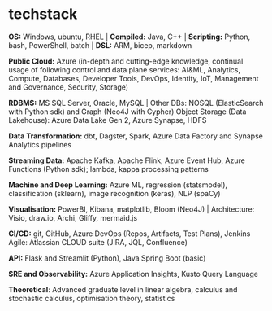 # techstack

**OS:** Windows, ubuntu, RHEL | **Compiled:** Java, C++ | **Scripting:** Python, bash, PowerShell, batch | **DSL:** ARM, bicep, markdown  

**Public Cloud:** Azure (in-depth and cutting-edge knowledge, continual usage of following control and data plane services: AI&ML, Analytics, Compute, Databases, Developer Tools, DevOps, Identity, IoT, Management and Governance, Security, Storage) 

**RDBMS:** MS SQL Server, Oracle, MySQL | Other DBs: NOSQL (ElasticSearch with Python sdk) and Graph (Neo4J with Cypher) 
Object Storage (Data Lakehouse): Azure Data Lake Gen 2, Azure Synapse, HDFS  

**Data Transformation:** dbt, Dagster, Spark, Azure Data Factory and Synapse Analytics pipelines 

**Streaming Data:** Apache Kafka, Apache Flink, Azure Event Hub, Azure Functions (Python sdk); lambda, kappa processing patterns 

**Machine and Deep Learning:** Azure ML, regression (statsmodel), classification (sklearn), image recognition (keras), NLP (spaCy) 

**Visualisation:** PowerBI, Kibana, matplotlib, Bloom (Neo4J) | Architecture: Visio, draw.io, Archi, Gliffy, mermaid.js 

**CI/CD:** git, GitHub, Azure DevOps (Repos, Artifacts, Test Plans), Jenkins Agile: Atlassian CLOUD suite (JIRA, JQL, Confluence) 

**API:** Flask and Streamlit (Python), Java Spring Boot (basic) 

**SRE and Observability:** Azure Application Insights, Kusto Query Language

**Theoretical**: Advanced graduate level in linear algebra, calculus and stochastic calculus, optimisation theory, statistics
